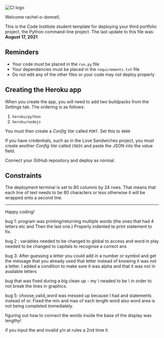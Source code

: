 ![CI logo](https://codeinstitute.s3.amazonaws.com/fullstack/ci_logo_small.png)

Welcome rachel-o-donnell,

This is the Code Institute student template for deploying your third portfolio project, the Python command-line project. The last update to this file was: **August 17, 2021**

## Reminders

* Your code must be placed in the `run.py` file
* Your dependencies must be placed in the `requirements.txt` file
* Do not edit any of the other files or your code may not deploy properly

## Creating the Heroku app

When you create the app, you will need to add two buildpacks from the _Settings_ tab. The ordering is as follows:

1. `heroku/python`
2. `heroku/nodejs`

You must then create a _Config Var_ called `PORT`. Set this to `8000`

If you have credentials, such as in the Love Sandwiches project, you must create another _Config Var_ called `CREDS` and paste the JSON into the value field.

Connect your GitHub repository and deploy as normal.

## Constraints

The deployment terminal is set to 80 columns by 24 rows. That means that each line of text needs to be 80 characters or less otherwise it will be wrapped onto a second line.

-----
Happy coding!

bug 1:
program was printing/returning multiple words (the ones that had 4 letters etc and Then the last one.) Properly indented te print statement to fix. 

bug 2 : variables needed to be changed to global to access and word in play needed to be changed to capitals to recognise a correct ans


bug 3: After guessing a letter you could add in a number or symbol and get the message that you already used that letter instead of knowing it was not a letter. 
I added a condition to make sure it was alpha and that it was not in available letters

bug that was fixed during a big clean up - my \ neaded to be \\ in order to not break the lines in graphics.

bug 5: 
choose_valid_word was messed up because I had and statements instead of or. Fixed the min and max of each length word also
word area is not being completed immediately.



figuring out how to connect the words inside the base of the display was lengthy!

if you input the and invalid y/n at rules a 2nd time it 